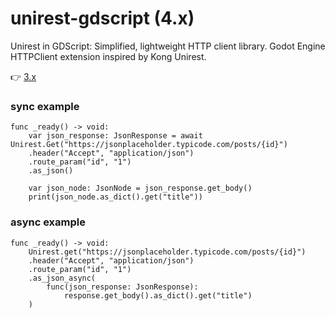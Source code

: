 # unirest-gdscript (4.x)
Unirest in GDScript: Simplified, lightweight HTTP client library. Godot Engine HTTPClient extension inspired by Kong Unirest.

👉 [3.x](https://github.com/fenix-hub/unirest-gdscript)

### sync example
```gdscript
func _ready() -> void:
	var json_response: JsonResponse = await Unirest.Get("https://jsonplaceholder.typicode.com/posts/{id}")  
	.header("Accept", "application/json") 
	.route_param("id", "1")
	.as_json()
	
	var json_node: JsonNode = json_response.get_body()
	print(json_node.as_dict().get("title"))
```

### async example
```gdscript
func _ready() -> void:
	Unirest.get("https://jsonplaceholder.typicode.com/posts/{id}") 
	.header("Accept", "application/json") 
	.route_param("id", "1")
	.as_json_async(
		func(json_response: JsonResponse):
			response.get_body().as_dict().get("title")
	)
```
